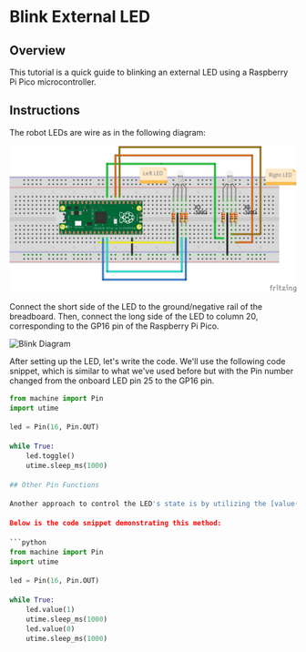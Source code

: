 # Blink External LED

## Overview

This tutorial is a quick guide to blinking an external LED using a Raspberry Pi Pico microcontroller.

## Instructions

The robot LEDs are wire as in the following diagram:

![Blink Diagram](https://github.com/mjtroniks/Mojobot/blob/4445f12cad92337dabb1a75218ab8db92b7634c7/MojobotPico/Micropython/Images/LED%20setup%20breadboard.jpg)

Connect the short side of the LED to the ground/negative rail of the breadboard. Then, connect the long side of the LED to column 20, corresponding to the GP16 pin of the Raspberry Pi Pico.

![Blink Diagram](/images/7_blink_external_bb.png)

After setting up the LED, let's write the code. We'll use the following code snippet, which is similar to what we've used before but with the Pin number changed from the onboard LED pin 25 to the GP16 pin.

```python
from machine import Pin
import utime

led = Pin(16, Pin.OUT)

while True:
    led.toggle()
    utime.sleep_ms(1000)

## Other Pin Functions

Another approach to control the LED's state is by utilizing the [value() function](https://docs.micropython.org/en/latest/library/machine.Pin.html#machine.Pin.value).

Below is the code snippet demonstrating this method:

```python
from machine import Pin
import utime

led = Pin(16, Pin.OUT)

while True:
    led.value(1)
    utime.sleep_ms(1000)
    led.value(0)
    utime.sleep_ms(1000)


